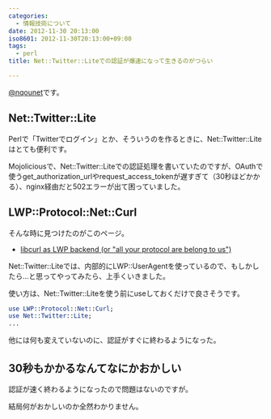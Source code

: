```yaml
---
categories:
  - 情報技術について
date: 2012-11-30 20:13:00
iso8601: 2012-11-30T20:13:00+09:00
tags:
  - perl
title: Net::Twitter::Liteでの認証が爆速になって生きるのがつらい

---
```


<p><a href="https://twitter.com/nqounet">@nqounet</a>です。</p>

<h2>Net::Twitter::Lite</h2>

<p>Perlで「Twitterでログイン」とか、そういうのを作るときに、Net::Twitter::Liteはとても便利です。</p>

<p>Mojoliciousで、Net::Twitter::Liteでの認証処理を書いていたのですが、OAuthで使うget_authorization_urlやrequest_access_tokenが遅すぎて（30秒ほどかかる）、nginx経由だと502エラーが出て困っていました。</p>

<h2>LWP::Protocol::Net::Curl</h2>

<p>そんな時に見つけたのがこのページ。</p>

<ul>
    <li><a href="http://blogs.perl.org/users/stas/2012/11/libcurl-as-lwp-backend-or-all-your-protocol-are-belong-to-us.html">libcurl as LWP backend (or "all your protocol are belong to us")</a></li>
</ul>

<p>Net::Twitter::Liteでは、内部的にLWP::UserAgentを使っているので、もしかしたら…と思ってやってみたら、上手くいきました。</p>

<p>使い方は、Net::Twitter::Liteを使う前にuseしておくだけで良さそうです。</p>

```perl
use LWP::Protocol::Net::Curl;
use Net::Twitter::Lite;
...
```

<p>他には何も変えていないのに、認証がすぐに終わるようになった。</p>

<h2>30秒もかかるなんてなにかおかしい</h2>

<p>認証が速く終わるようになったので問題はないのですが。</p>

<p>結局何がおかしいのか全然わかりません。</p>
    	